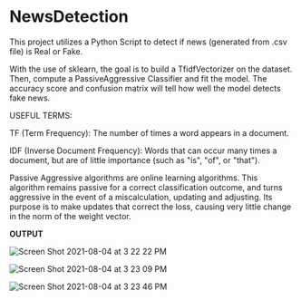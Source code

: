 # NewsDetection
This project utilizes a Python Script to detect if news (generated from .csv file) is Real or Fake.

With the use of sklearn, the goal is to build a TfidfVectorizer on the dataset. Then, compute a PassiveAggressive Classifier and fit the model. The accuracy score and confusion matrix will tell how well the model detects fake news.

USEFUL TERMS:

TF (Term Frequency): The number of times a word appears in a document.

IDF (Inverse Document Frequency): Words that can occur many times a document, but 
   are of little importance (such as "is", "of", or "that").

Passive Aggressive algorithms are online learning algorithms. This algorithm
    remains passive for a correct classification outcome, and turns aggressive in 
    the event of a miscalculation, updating and adjusting. Its purpose is to make 
    updates that correct the loss, causing very little change in the norm of the weight vector.
    
   
  
  
  **OUTPUT**
   
   
   ![Screen Shot 2021-08-04 at 3 22 22 PM](https://user-images.githubusercontent.com/46411498/128250167-29f43a70-091e-41d4-b56e-3903e34879d6.png)

   
   
   ![Screen Shot 2021-08-04 at 3 23 09 PM](https://user-images.githubusercontent.com/46411498/128250146-30923bfa-e7f4-494f-9d35-36b069751438.png)

   
   ![Screen Shot 2021-08-04 at 3 23 46 PM](https://user-images.githubusercontent.com/46411498/128250106-0626ae0b-b191-4ee9-8ac9-970ba6ffa5e2.png)


